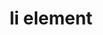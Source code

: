 ---
{
  "title": "li element",
  "description": "",
  "category": "html",
  "keywords": [
    "li element"
  ],
  "last_test_date": "2020-09-21",
  "test_results_url": "https://a11ysupport.io/tech/html/li_element",
  "test_url": "https://a11ysupport.io/tech/html/li_element",
  "stats": {
    "dragon_win": {
      "chrome": {
        "76": "na"
      }
    },
    "jaws": {
      "chrome": {
        "92": "y"
      },
      "edge": {
        "92": "y"
      },
      "ie": {
        "11": "y"
      },
      "firefox": {
        "69": "y"
      }
    },
    "narrator": {
      "edge": {
        "44": "a"
      }
    },
    "nvda": {
      "chrome": {
        "92": "a"
      },
      "edge": {
        "92": "a"
      },
      "firefox": {
        "69": "a"
      }
    },
    "orca": {
      "firefox": {
        "69": "y"
      }
    },
    "talkback": {
      "and_chr": {
        "76": "y"
      }
    },
    "vo_ios": {
      "ios_saf": {
        "12.4.1": "a"
      }
    },
    "vo_macos": {
      "safari": {
        "12.1.2": "a"
      }
    }
  },
  "links": {
    "WHATWG HTML spec for the li element": "https://html.spec.whatwg.org/multipage/grouping-content.html#the-li-element",
    "HTML AAM for the li element": "https://w3c.github.io/html-aam/#el-li"
  }
}
---